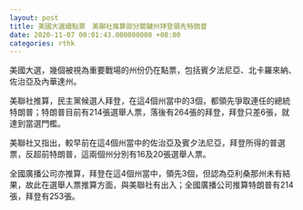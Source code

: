 ```yaml
---
layout: post
title: 美國大選續點票　美聯社推算部分關鍵州拜登領先特朗普
date: 2020-11-07 00:01:43.000000000 +08:00
categories: rthk
---
```


美國大選，幾個被視為重要戰場的州份仍在點票，包括賓夕法尼亞、北卡羅來納、佐治亞及內華達州。

美聯社推算，民主黨候選人拜登，在這4個州當中的3個，都領先爭取連任的總統特朗普；特朗普目前有214張選舉人票，落後有264張的拜登，拜登只差6張，就達到當選門檻。

美聯社又指出，較早前在這4個州當中的佐治亞及賓夕法尼亞，拜登所得的普選票，反超前特朗普，這兩個州分別有16及20張選舉人票。

全國廣播公司亦推算，拜登在這4個州當中，領先3個，但認為亞利桑那州未有結果，故此在選舉人票推算方面，與美聯社有出入；全國廣播公司推算特朗普有214張，拜登有253張。
